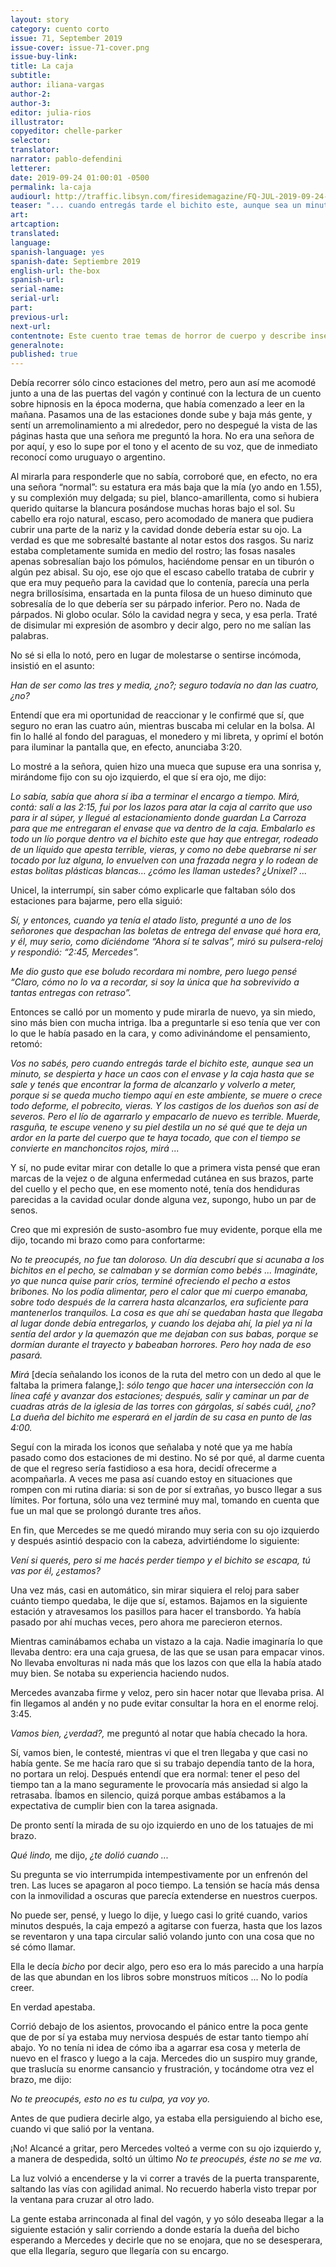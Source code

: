 ```yaml
---
layout: story
category: cuento corto
issue: 71, September 2019
issue-cover: issue-71-cover.png
issue-buy-link:
title: La caja
subtitle:
author: iliana-vargas
author-2:
author-3:
editor: julia-rios
illustrator:
copyeditor: chelle-parker
selector:
translator:
narrator: pablo-defendini
letterer:
date: 2019-09-24 01:00:01 -0500
permalink: la-caja
audiourl: http://traffic.libsyn.com/firesidemagazine/FQ-JUL-2019-09-24-La_caja.mp3
teaser: "... cuando entregás tarde el bichito este, aunque sea un minuto, se despierta y hace un caos con el envase y la caja hasta que se sale ..."
art:
artcaption:
translated:
language:
spanish-language: yes
spanish-date: Septiembre 2019
english-url: the-box
spanish-url:
serial-name:
serial-url:
part:
previous-url:
next-url:
contentnote: Este cuento trae temas de horror de cuerpo y describe insectos.
generalnote:
published: true
---
```


Debía recorrer sólo cinco estaciones del metro, pero aun así me acomodé junto a una de las puertas del vagón y continué con la lectura de un cuento sobre hipnosis en la época moderna, que había comenzado a leer en la mañana. Pasamos una de las estaciones donde sube y baja más gente, y sentí un arremolinamiento a mi alrededor, pero no despegué la vista de las páginas hasta que una señora me preguntó la hora. No era una señora de por aquí, y eso lo supe por el tono y el acento de su voz, que de inmediato reconocí como uruguayo o argentino.

Al mirarla para responderle que no sabía, corroboré que, en efecto, no era una señora “normal”: su estatura era más baja que la mía (yo ando en 1.55), y su complexión muy delgada; su piel, blanco-amarillenta, como si hubiera querido quitarse la blancura posándose muchas horas bajo el sol. Su cabello era rojo natural, escaso, pero acomodado de manera que pudiera cubrir una parte de la nariz y la cavidad donde debería estar su ojo. La verdad es que me sobresalté bastante al notar estos dos rasgos. Su nariz estaba completamente sumida en medio del rostro; las fosas nasales apenas sobresalían bajo los pómulos, haciéndome pensar en un tiburón o algún pez abisal. Su ojo, ese ojo que el escaso cabello trataba de cubrir y que era muy pequeño para la cavidad que lo contenía, parecía una perla negra brillosísima, ensartada en la punta filosa de un hueso diminuto que sobresalía de lo que debería ser su párpado inferior. Pero no. Nada de párpados. Ni globo ocular. Sólo la cavidad negra y seca, y esa perla. Traté de disimular mi expresión de asombro y decir algo, pero no me salían las palabras.

No sé si ella lo notó, pero en lugar de molestarse o sentirse incómoda, insistió en el asunto:

_Han de ser como las tres y media, ¿no?; seguro todavía no dan las cuatro, ¿no?_

Entendí que era mi oportunidad de reaccionar y le confirmé que sí, que seguro no eran las cuatro aún, mientras buscaba mi celular en la bolsa. Al fin lo hallé al fondo del paraguas, el monedero y mi libreta, y oprimí el botón para iluminar la pantalla que, en efecto, anunciaba 3:20.

Lo mostré a la señora, quien hizo una mueca que supuse era una sonrisa y, mirándome fijo con su ojo izquierdo, el que sí era ojo, me dijo:

_Lo sabía, sabía que ahora sí iba a terminar el encargo a tiempo. Mirá, contá: salí a las 2:15, fui por los lazos para atar la caja al carrito que uso para ir al súper, y llegué al estacionamiento donde guardan La Carroza para que me entregaran el envase que va dentro de la caja. Embalarlo es todo un lío porque dentro va el bichito este que hay que entregar, rodeado de un líquido que apesta terrible, vieras, y como no debe quebrarse ni ser tocado por luz alguna, lo envuelven con una frazada negra y lo rodean de estas bolitas plásticas blancas… ¿cómo les llaman ustedes? ¿Unixel? ..._

Unicel, la interrumpí, sin saber cómo explicarle que faltaban sólo dos estaciones para bajarme, pero ella siguió:

_Sí, y entonces, cuando ya tenía el atado listo, pregunté a uno de los señorones que despachan las boletas de entrega del envase qué hora era, y él, muy serio, como diciéndome “Ahora sí te salvas”, miró su pulsera-reloj y respondió: “2:45, Mercedes”._

_Me dio gusto que ese boludo recordara mi nombre, pero luego pensé “Claro, cómo no lo va a recordar, si soy la única que ha sobrevivido a tantas entregas con retraso”._

Entonces se calló por un momento y pude mirarla de nuevo, ya sin miedo, sino más bien con mucha intriga. Iba a preguntarle si eso tenía que ver con lo que le había pasado en la cara, y como adivinándome el pensamiento, retomó:

_Vos no sabés, pero cuando entregás tarde el bichito este, aunque sea un minuto, se despierta y hace un caos con el envase y la caja hasta que se sale y tenés que encontrar la forma de alcanzarlo y volverlo a meter, porque si se queda mucho tiempo aquí en este ambiente, se muere o crece todo deforme, el pobrecito, vieras. Y los castigos de los dueños son así de severos. Pero el lío de agarrarlo y empacarlo de nuevo es terrible. Muerde, rasguña, te escupe veneno y su piel destila un no sé qué que te deja un ardor en la parte del cuerpo que te haya tocado, que con el tiempo se convierte en manchoncitos rojos, mirá ..._

Y sí, no pude evitar mirar con detalle lo que a primera vista pensé que eran marcas de la vejez o de alguna enfermedad cutánea en sus brazos, parte del cuello y el pecho que, en ese momento noté, tenía dos hendiduras parecidas a la cavidad ocular donde alguna vez, supongo, hubo un par de senos.

Creo que mi expresión de susto-asombro fue muy evidente, porque ella me dijo, tocando mi brazo como para confortarme:

_No te preocupés, no fue tan doloroso. Un día descubrí que si acunaba a los bichitos en el pecho, se calmaban y se dormían como bebés ... Imagináte, yo que nunca quise parir críos, terminé ofreciendo el pecho a estos bribones. No los podía alimentar, pero el calor que mi cuerpo emanaba, sobre todo después de la carrera hasta alcanzarlos, era suficiente para mantenerlos tranquilos. La cosa es que ahí se quedaban hasta que llegaba al lugar donde debía entregarlos, y cuando los dejaba ahí, la piel ya ni la sentía del ardor y la quemazón que me dejaban con sus babas, porque se dormían durante el trayecto y babeaban horrores. Pero hoy nada de eso pasará._

_Mirá_ [decía señalando los iconos de la ruta del metro con un dedo al que le faltaba la primera falange,]: _sólo tengo que hacer una intersección con la línea café y avanzar dos estaciones; después, salir y caminar un par de cuadras atrás de la iglesia de las torres con gárgolas, sí sabés cuál, ¿no? La dueña del bichito me esperará en el jardín de su casa en punto de las 4:00._

Seguí con la mirada los iconos que señalaba y noté que ya me había pasado como dos estaciones de mi destino. No sé por qué, al darme cuenta de que el regreso sería fastidioso a esa hora, decidí ofrecerme a acompañarla. A veces me pasa así cuando estoy en situaciones que rompen con mi rutina diaria: si son de por sí extrañas, yo busco llegar a sus límites. Por fortuna, sólo una vez terminé muy mal, tomando en cuenta que fue un mal que se prolongó durante tres años.

En fin, que Mercedes se me quedó mirando muy seria con su ojo izquierdo y después asintió despacio con la cabeza, advirtiéndome lo siguiente:

_Vení si querés, pero si me hacés perder tiempo y el bichito se escapa, tú vas por él, ¿estamos?_

Una vez más, casi en automático, sin mirar siquiera el reloj para saber cuánto tiempo quedaba, le dije que sí, estamos. Bajamos en la siguiente estación y atravesamos los pasillos para hacer el transbordo. Ya había pasado por ahí muchas veces, pero ahora me parecieron eternos.

Mientras caminábamos echaba un vistazo a la caja. Nadie imaginaría lo que llevaba dentro: era una caja gruesa, de las que se usan para empacar vinos. No llevaba envolturas ni nada más que los lazos con que ella la había atado muy bien. Se notaba su experiencia haciendo nudos.

Mercedes avanzaba firme y veloz, pero sin hacer notar que llevaba prisa. Al fin llegamos al andén y no pude evitar consultar la hora en el enorme reloj. 3:45.

_Vamos bien, ¿verdad?,_ me preguntó al notar que había checado la hora.

Sí, vamos bien, le contesté, mientras vi que el tren llegaba y que casi no había gente. Se me hacía raro que si su trabajo dependía tanto de la hora, no portara un reloj. Después entendí que era normal: tener el peso del tiempo tan a la mano seguramente le provocaría más ansiedad si algo la retrasaba. Íbamos en silencio, quizá porque ambas estábamos a la expectativa de cumplir bien con la tarea asignada.

De pronto sentí la mirada de su ojo izquierdo en uno de los tatuajes de mi brazo.

_Qué lindo,_ me dijo, _¿te dolió cuando ..._

Su pregunta se vio interrumpida intempestivamente por un enfrenón del tren. Las luces se apagaron al poco tiempo. La tensión se hacía más densa con la inmovilidad a oscuras que parecía extenderse en nuestros cuerpos.

No puede ser, pensé, y luego lo dije, y luego casi lo grité cuando, varios minutos después, la caja empezó a agitarse con fuerza, hasta que los lazos se reventaron y una tapa circular salió volando junto con una cosa que no sé cómo llamar.

Ella le decía _bicho_ por decir algo, pero eso era lo más parecido a una harpía de las que abundan en los libros sobre monstruos míticos ... No lo podía creer.

En verdad apestaba.

Corrió debajo de los asientos, provocando el pánico entre la poca gente que de por sí ya estaba muy nerviosa después de estar tanto tiempo ahí abajo. Yo no tenía ni idea de cómo iba a agarrar esa cosa y meterla de nuevo en el frasco y luego a la caja. Mercedes dio un suspiro muy grande, que traslucía su enorme cansancio y frustración, y tocándome otra vez el brazo, me dijo:

_No te preocupés, esto no es tu culpa, ya voy yo._

Antes de que pudiera decirle algo, ya estaba ella persiguiendo al bicho ese, cuando vi que salió por la ventana.

¡No! Alcancé a gritar, pero Mercedes volteó a verme con su ojo izquierdo y, a manera de despedida, soltó un último _No te preocupés, éste no se me va._

La luz volvió a encenderse y la vi correr a través de la puerta transparente, saltando las vías con agilidad animal. No recuerdo haberla visto trepar por la ventana para cruzar al otro lado.

La gente estaba arrinconada al final del vagón, y yo sólo deseaba llegar a la siguiente estación y salir corriendo a donde estaría la dueña del bicho esperando a Mercedes y decirle que no se enojara, que no se desesperara, que ella llegaría, seguro que llegaría con su encargo.
